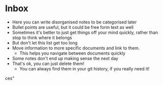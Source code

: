 # Inbox

- Here you can write disorganised notes to be categorised later
- Bullet points are useful, but it could be free form text as well
- Sometimes it's better to just get things off your mind quickly, rather than stop to think where it belongs
- But don't let this list get too long
- Move information to more specific documents and link to them.
  - This helps you navigate between documents quickly
- Some notes don't end up making sense the next day
- That's ok, you can just delete them!
  - You can always find them in your git history, if you really need it!

ces"
